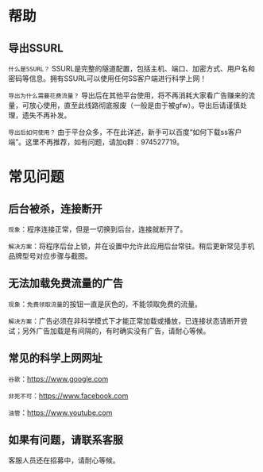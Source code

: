 # 帮助 #

## 导出SSURL ##
`什么是SSURL？`
SSURL是完整的隧道配置，包括主机、端口、加密方式、用户名和密码等信息。拥有SSURL可以使用任何SS客户端进行科学上网！

`导出为什么需要花费流量？`
导出后在其他平台使用，将不再消耗大家看广告赚来的流量，可放心使用，直至此线路彻底报废（一般是由于被gfw）。导出后请谨慎处理，遗失不再补发。

`导出后如何使用？`
由于平台众多，不在此详述，新手可以百度“如何下载ss客户端”。这里不再推荐，如有问题，请加q群：974527719。

# 常见问题 #

## 后台被杀，连接断开 ##

`现象`：程序连接正常，但是一切换到后台，连接就断开了。

`解决方案`：将程序后台上锁，并在设置中允许此应用后台常驻。稍后更新常见手机品牌型号对应步骤与截图。

## 无法加载免费流量的广告 ##

`现象`：`免费领取流量`的按钮一直是灰色的，不能领取免费的流量。

`解决方案`：广告必须在非科学模式下才能正常加载或播放，已连接状态请断开尝试；另外广告加载是有间隔的，有时确实没有广告，请耐心等候。

## 常见的科学上网网址 ##

`谷歌`：https://www.google.com

`非死不可`：https://www.facebook.com 

`油管`：https://www.youtube.com

## 如果有问题，请联系客服 ##

客服人员还在招募中，请耐心等候。
